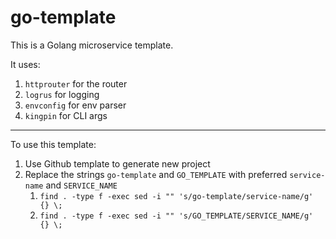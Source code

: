 # go-template

This is a Golang microservice template.

It uses:

1. `httprouter` for the router
1. `logrus` for logging
1. `envconfig` for env parser
1. `kingpin` for CLI args

----

To use this template:

1. Use Github template to generate new project
1. Replace the strings `go-template` and `GO_TEMPLATE` with preferred `service-name` and `SERVICE_NAME`
    1. `find . -type f -exec sed -i "" 's/go-template/service-name/g' {} \;`
    1. `find . -type f -exec sed -i "" 's/GO_TEMPLATE/SERVICE_NAME/g' {} \;`
